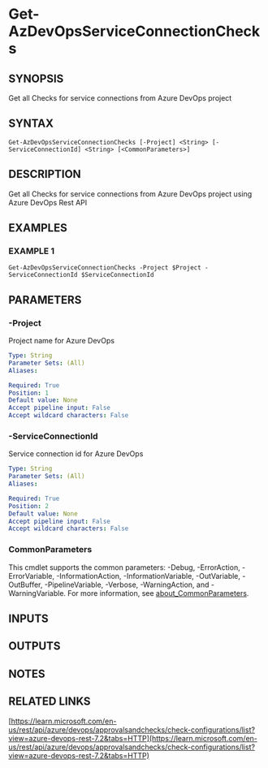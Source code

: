 # Get-AzDevOpsServiceConnectionChecks

## SYNOPSIS
Get all Checks for service connections from Azure DevOps project

## SYNTAX

```
Get-AzDevOpsServiceConnectionChecks [-Project] <String> [-ServiceConnectionId] <String> [<CommonParameters>]
```

## DESCRIPTION
Get all Checks for service connections from Azure DevOps project using Azure DevOps Rest API

## EXAMPLES

### EXAMPLE 1
```
Get-AzDevOpsServiceConnectionChecks -Project $Project -ServiceConnectionId $ServiceConnectionId
```

## PARAMETERS

### -Project
Project name for Azure DevOps

```yaml
Type: String
Parameter Sets: (All)
Aliases:

Required: True
Position: 1
Default value: None
Accept pipeline input: False
Accept wildcard characters: False
```

### -ServiceConnectionId
Service connection id for Azure DevOps

```yaml
Type: String
Parameter Sets: (All)
Aliases:

Required: True
Position: 2
Default value: None
Accept pipeline input: False
Accept wildcard characters: False
```

### CommonParameters
This cmdlet supports the common parameters: -Debug, -ErrorAction, -ErrorVariable, -InformationAction, -InformationVariable, -OutVariable, -OutBuffer, -PipelineVariable, -Verbose, -WarningAction, and -WarningVariable. For more information, see [about_CommonParameters](http://go.microsoft.com/fwlink/?LinkID=113216).

## INPUTS

## OUTPUTS

## NOTES

## RELATED LINKS

[https://learn.microsoft.com/en-us/rest/api/azure/devops/approvalsandchecks/check-configurations/list?view=azure-devops-rest-7.2&tabs=HTTP](https://learn.microsoft.com/en-us/rest/api/azure/devops/approvalsandchecks/check-configurations/list?view=azure-devops-rest-7.2&tabs=HTTP)

